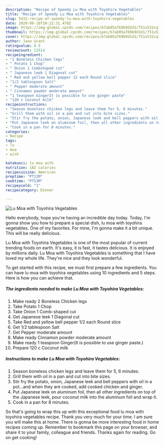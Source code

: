 ```yaml
---
description: "Recipe of Speedy Lu Moa with Toyohira Vegetables"
title: "Recipe of Speedy Lu Moa with Toyohira Vegetables"
slug: 5415-recipe-of-speedy-lu-moa-with-toyohira-vegetables
date: 2020-09-16T10:22:31.470Z
image: https://img-global.cpcdn.com/recipes/b7ab05a769b9d1d1/751x532cq70/lu-moa-with-toyohira-vegetables-recipe-main-photo.jpg
thumbnail: https://img-global.cpcdn.com/recipes/b7ab05a769b9d1d1/751x532cq70/lu-moa-with-toyohira-vegetables-recipe-main-photo.jpg
cover: https://img-global.cpcdn.com/recipes/b7ab05a769b9d1d1/751x532cq70/lu-moa-with-toyohira-vegetables-recipe-main-photo.jpg
author: Jane Grant
ratingvalue: 4.5
reviewcount: 12514
recipeingredient:
- "2 Boneless Chicken legs"
- " Potato 1 Chop"
- " Onion 1 Combshaped cut"
- " Japanese leek 1 Diagonal cut"
- " Red and yellow bell pepper 12 each Round slice"
- "1/2 tablespoon Salt"
- " Pepper moderate amount"
- " Cinnamon powder moderate amount"
- "1 teaspoon GingerIt is possible to use ginger paste"
- "120 c Coconut milk"
recipeinstructions:
- "Season boneless chicken legs and leave them for 5, 6 minutes."
- "Grill them with oil in a pan and cut into bite sizes."
- "Stir fry the potato, onion, Japanese leek and bell peppers with oil in a pot…and when they are cooked, add cooked chicken and ginger."
- "Put Japanese leek on aluminum foil, then all other ingredients on top of the Japanese leek, pour coconut milk into the aluminum foil and wrap it."
- "Cook in a pan for 8 minutes."
categories:
- Recipe
tags:
- lu
- moa
- with

katakunci: lu moa with 
nutrition: 182 calories
recipecuisine: American
preptime: "PT12M"
cooktime: "PT53M"
recipeyield: "1"
recipecategory: Dinner

---
```



![Lu Moa with Toyohira Vegetables](https://img-global.cpcdn.com/recipes/b7ab05a769b9d1d1/751x532cq70/lu-moa-with-toyohira-vegetables-recipe-main-photo.jpg)

Hello everybody, hope you're having an incredible day today. Today, I'm gonna show you how to prepare a special dish, lu moa with toyohira vegetables. One of my favorites. For mine, I'm gonna make it a bit unique. This will be really delicious.

Lu Moa with Toyohira Vegetables is one of the most popular of current trending foods on earth. It's easy, it is fast, it tastes delicious. It is enjoyed by millions daily. Lu Moa with Toyohira Vegetables is something that I have loved my whole life. They're nice and they look wonderful.




To get started with this recipe, we must first prepare a few ingredients. You can have lu moa with toyohira vegetables using 10 ingredients and 5 steps. Here is how you can achieve that.

<!--inarticleads1-->

##### The ingredients needed to make Lu Moa with Toyohira Vegetables:

1. Make ready 2 Boneless Chicken legs
1. Take  Potato 1 Chop
1. Take  Onion 1 Comb-shaped cut
1. Get  Japanese leek 1 Diagonal cut
1. Take  Red and yellow bell pepper 1/2 each Round slice
1. Get 1/2 tablespoon Salt
1. Get  Pepper moderate amount
1. Make ready  Cinnamon powder moderate amount
1. Make ready 1 teaspoon Ginger(It is possible to use ginger paste.)
1. Prepare 120 c Coconut milk




<!--inarticleads2-->

##### Instructions to make Lu Moa with Toyohira Vegetables:

1. Season boneless chicken legs and leave them for 5, 6 minutes.
1. Grill them with oil in a pan and cut into bite sizes.
1. Stir fry the potato, onion, Japanese leek and bell peppers with oil in a pot…and when they are cooked, add cooked chicken and ginger.
1. Put Japanese leek on aluminum foil, then all other ingredients on top of the Japanese leek, pour coconut milk into the aluminum foil and wrap it.
1. Cook in a pan for 8 minutes.




So that's going to wrap this up with this exceptional food lu moa with toyohira vegetables recipe. Thank you very much for your time. I am sure you will make this at home. There is gonna be more interesting food in home recipes coming up. Remember to bookmark this page on your browser, and share it to your family, colleague and friends. Thanks again for reading. Go on get cooking!
